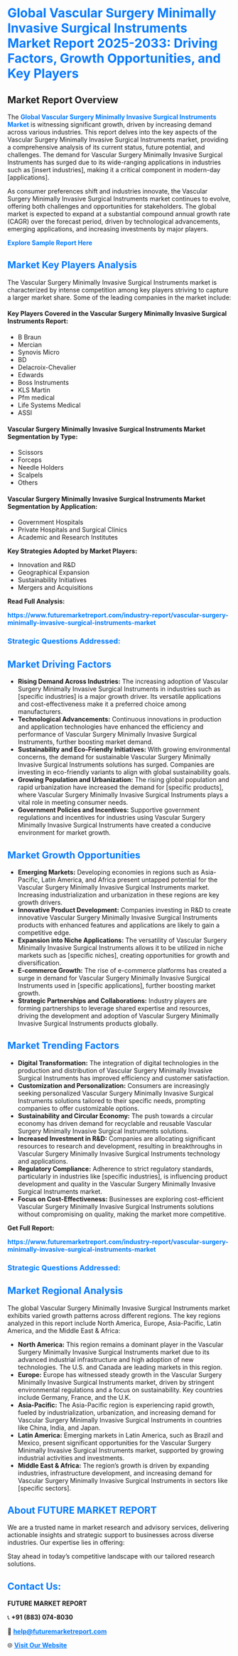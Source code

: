 <h1 style="color: #007BFF;">Global Vascular Surgery Minimally Invasive Surgical Instruments Market Report 2025-2033: Driving Factors, Growth Opportunities, and Key Players</h1>

<section id="overview">
<h2>Market Report Overview</h2>
<p>The <a href="https://www.futuremarketreport.com/industry-report/vascular-surgery-minimally-invasive-surgical-instruments-market" style="color: #007BFF; text-decoration: none;"><strong>Global Vascular Surgery Minimally Invasive Surgical Instruments Market</strong></a> is witnessing significant growth, driven by increasing demand across various industries. This report delves into the key aspects of the Vascular Surgery Minimally Invasive Surgical Instruments market, providing a comprehensive analysis of its current status, future potential, and challenges. The demand for Vascular Surgery Minimally Invasive Surgical Instruments has surged due to its wide-ranging applications in industries such as [insert industries], making it a critical component in modern-day [applications].</p>
<p>As consumer preferences shift and industries innovate, the Vascular Surgery Minimally Invasive Surgical Instruments market continues to evolve, offering both challenges and opportunities for stakeholders. The global market is expected to expand at a substantial compound annual growth rate (CAGR) over the forecast period, driven by technological advancements, emerging applications, and increasing investments by major players.</p>
</section>

<section id="overview">
<p><a href="https://www.futuremarketreport.com/request-sample/reportId=80342" style="color: #007BFF; text-decoration: none;"><strong>Explore Sample Report Here</strong></a></p>
</section>

<section id="key-players">
<h2 style="color: #007BFF;">Market Key Players Analysis</h2>
<p>The Vascular Surgery Minimally Invasive Surgical Instruments market is characterized by intense competition among key players striving to capture a larger market share. Some of the leading companies in the market include:</p>
<h4>Key Players Covered in the Vascular Surgery Minimally Invasive Surgical Instruments Report:</h4>
<ul><li>B Braun</li><li>Mercian</li><li>Synovis Micro</li><li>BD</li><li>Delacroix-Chevalier</li><li>Edwards</li><li>Boss Instruments</li><li>KLS Martin</li><li>Pfm medical</li><li>Life Systems Medical</li><li>ASSI</li></ul>
<h4>Vascular Surgery Minimally Invasive Surgical Instruments Market Segmentation by Type:</h4>
<ul><li>Scissors</li><li>Forceps</li><li>Needle Holders</li><li>Scalpels</li><li>Others</li></ul>

<h4>Vascular Surgery Minimally Invasive Surgical Instruments Market Segmentation by Application:</h4>
<ul><li>Government Hospitals</li><li>Private Hospitals and Surgical Clinics</li><li>Academic and Research Institutes</li></ul>
<p><strong>Key Strategies Adopted by Market Players:</strong></p>
<ul>
<li>Innovation and R&D</li>
<li>Geographical Expansion</li>
<li>Sustainability Initiatives</li>
<li>Mergers and Acquisitions</li>
</ul>
</section>

<section>
<p><strong>Read Full Analysis: </strong></p><a href="https://www.futuremarketreport.com/industry-report/vascular-surgery-minimally-invasive-surgical-instruments-market" style="color: #007BFF; text-decoration: none;"><strong>https://www.futuremarketreport.com/industry-report/vascular-surgery-minimally-invasive-surgical-instruments-market</strong></a>
<h3 style="color: #007BFF;">Strategic Questions Addressed:</h3>
</section>

<section id="driving-factors">
<h2 style="color: #007BFF;">Market Driving Factors</h2>
<ul>
<li><strong>Rising Demand Across Industries:</strong> The increasing adoption of Vascular Surgery Minimally Invasive Surgical Instruments in industries such as [specific industries] is a major growth driver. Its versatile applications and cost-effectiveness make it a preferred choice among manufacturers.</li>
<li><strong>Technological Advancements:</strong> Continuous innovations in production and application technologies have enhanced the efficiency and performance of Vascular Surgery Minimally Invasive Surgical Instruments, further boosting market demand.</li>
<li><strong>Sustainability and Eco-Friendly Initiatives:</strong> With growing environmental concerns, the demand for sustainable Vascular Surgery Minimally Invasive Surgical Instruments solutions has surged. Companies are investing in eco-friendly variants to align with global sustainability goals.</li>
<li><strong>Growing Population and Urbanization:</strong> The rising global population and rapid urbanization have increased the demand for [specific products], where Vascular Surgery Minimally Invasive Surgical Instruments plays a vital role in meeting consumer needs.</li>
<li><strong>Government Policies and Incentives:</strong> Supportive government regulations and incentives for industries using Vascular Surgery Minimally Invasive Surgical Instruments have created a conducive environment for market growth.</li>
</ul>
</section>

<section id="growth-opportunities">
<h2 style="color: #007BFF;">Market Growth Opportunities</h2>
<ul>
<li><strong>Emerging Markets:</strong> Developing economies in regions such as Asia-Pacific, Latin America, and Africa present untapped potential for the Vascular Surgery Minimally Invasive Surgical Instruments market. Increasing industrialization and urbanization in these regions are key growth drivers.</li>
<li><strong>Innovative Product Development:</strong> Companies investing in R&D to create innovative Vascular Surgery Minimally Invasive Surgical Instruments products with enhanced features and applications are likely to gain a competitive edge.</li>
<li><strong>Expansion into Niche Applications:</strong> The versatility of Vascular Surgery Minimally Invasive Surgical Instruments allows it to be utilized in niche markets such as [specific niches], creating opportunities for growth and diversification.</li>
<li><strong>E-commerce Growth:</strong> The rise of e-commerce platforms has created a surge in demand for Vascular Surgery Minimally Invasive Surgical Instruments used in [specific applications], further boosting market growth.</li>
<li><strong>Strategic Partnerships and Collaborations:</strong> Industry players are forming partnerships to leverage shared expertise and resources, driving the development and adoption of Vascular Surgery Minimally Invasive Surgical Instruments products globally.</li>
</ul>
</section>

<section id="trending-factors">
<h2 style="color: #007BFF;">Market Trending Factors</h2>
<ul>
<li><strong>Digital Transformation:</strong> The integration of digital technologies in the production and distribution of Vascular Surgery Minimally Invasive Surgical Instruments has improved efficiency and customer satisfaction.</li>
<li><strong>Customization and Personalization:</strong> Consumers are increasingly seeking personalized Vascular Surgery Minimally Invasive Surgical Instruments solutions tailored to their specific needs, prompting companies to offer customizable options.</li>
<li><strong>Sustainability and Circular Economy:</strong> The push towards a circular economy has driven demand for recyclable and reusable Vascular Surgery Minimally Invasive Surgical Instruments solutions.</li>
<li><strong>Increased Investment in R&D:</strong> Companies are allocating significant resources to research and development, resulting in breakthroughs in Vascular Surgery Minimally Invasive Surgical Instruments technology and applications.</li>
<li><strong>Regulatory Compliance:</strong> Adherence to strict regulatory standards, particularly in industries like [specific industries], is influencing product development and quality in the Vascular Surgery Minimally Invasive Surgical Instruments market.</li>
<li><strong>Focus on Cost-Effectiveness:</strong> Businesses are exploring cost-efficient Vascular Surgery Minimally Invasive Surgical Instruments solutions without compromising on quality, making the market more competitive.</li>
</ul>
</section>

<section>
<p><strong>Get Full Report: </strong></p><a href="https://www.futuremarketreport.com/industry-report/vascular-surgery-minimally-invasive-surgical-instruments-market" style="color: #007BFF; text-decoration: none;"><strong>https://www.futuremarketreport.com/industry-report/vascular-surgery-minimally-invasive-surgical-instruments-market</strong></a>
<h3 style="color: #007BFF;">Strategic Questions Addressed:</h3>
</section>


<section id="regional-analysis">
<h2 style="color: #007BFF;">Market Regional Analysis</h2>
<p>The global Vascular Surgery Minimally Invasive Surgical Instruments market exhibits varied growth patterns across different regions. The key regions analyzed in this report include North America, Europe, Asia-Pacific, Latin America, and the Middle East & Africa:</p>
<ul>
<li><strong>North America:</strong> This region remains a dominant player in the Vascular Surgery Minimally Invasive Surgical Instruments market due to its advanced industrial infrastructure and high adoption of new technologies. The U.S. and Canada are leading markets in this region.</li>
<li><strong>Europe:</strong> Europe has witnessed steady growth in the Vascular Surgery Minimally Invasive Surgical Instruments market, driven by stringent environmental regulations and a focus on sustainability. Key countries include Germany, France, and the U.K.</li>
<li><strong>Asia-Pacific:</strong> The Asia-Pacific region is experiencing rapid growth, fueled by industrialization, urbanization, and increasing demand for Vascular Surgery Minimally Invasive Surgical Instruments in countries like China, India, and Japan.</li>
<li><strong>Latin America:</strong> Emerging markets in Latin America, such as Brazil and Mexico, present significant opportunities for the Vascular Surgery Minimally Invasive Surgical Instruments market, supported by growing industrial activities and investments.</li>
<li><strong>Middle East & Africa:</strong> The region’s growth is driven by expanding industries, infrastructure development, and increasing demand for Vascular Surgery Minimally Invasive Surgical Instruments in sectors like [specific sectors].</li>
</ul>
</section>

<footer>
<h2 style="color: #007BFF;">About FUTURE MARKET REPORT</h2>
<p>We are a trusted name in market research and advisory services, delivering actionable insights and strategic support to businesses across diverse industries. Our expertise lies in offering:</p>

<p>Stay ahead in today’s competitive landscape with our tailored research solutions.</p>

<h2 style="color: #007BFF;">Contact Us:</h2>
<p><strong>FUTURE MARKET REPORT</strong></p>
<p>📞 <strong>+91 (883) 074-8030</strong></p>
<p>📧 <strong><a href="mailto:help@futuremarketreport.com" style="color: #007BFF;">help@futuremarketreport.com</a></strong></p>
<p>🌐 <strong><a href="https://www.futuremarketreport.com/" style="color: #007BFF;">Visit Our Website</a></strong></p>
</footer>